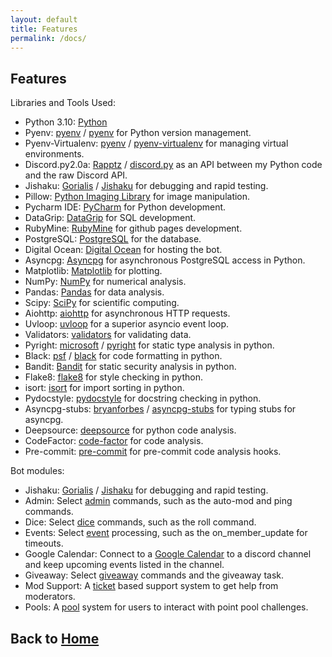 ```yaml
---
layout: default
title: Features
permalink: /docs/
---
```


## Features

Libraries and Tools Used:

 - Python 3.10: [Python](https://www.python.org/)
 - Pyenv: [pyenv](https://github.com/pyenv) / [pyenv](https://github.com/pyenv/pyenv) for Python version management.
 - Pyenv-Virtualenv: [pyenv](https://github.com/pyenv) / [pyenv-virtualenv](https://github.com/pyenv/pyenv-virtualenv) for managing virtual environments.
 - Discord.py2.0a: [Rapptz](https://github.com/Rapptz/) / [discord.py](https://github.com/Rapptz/discord.py) as an API between my Python code and the raw Discord API.
 - Jishaku: [Gorialis](https://github.com/Gorialis) / [Jishaku](https://github.com/Gorialis/Jishaku) for debugging and rapid testing.
 - Pillow: [Python Imaging Library](https://pillow.readthedocs.io/en/stable/) for image manipulation.
 - Pycharm IDE: [PyCharm](https://www.jetbrains.com/pycharm/) for Python development.
 - DataGrip: [DataGrip](https://www.jetbrains.com/datagrip/) for SQL development.
 - RubyMine: [RubyMine](https://www.jetbrains.com/ruby/) for github pages development.
 - PostgreSQL: [PostgreSQL](https://www.postgresql.org/) for the database.
 - Digital Ocean: [Digital Ocean](https://www.digitalocean.com/) for hosting the bot.
 - Asyncpg: [Asyncpg](https://magicstack.github.io/asyncpg/current/) for asynchronous PostgreSQL access in Python.
 - Matplotlib: [Matplotlib](https://matplotlib.org/) for plotting.
 - NumPy: [NumPy](https://numpy.org/) for numerical analysis.
 - Pandas: [Pandas](https://pandas.pydata.org/) for data analysis.
 - Scipy: [SciPy](https://www.scipy.org/) for scientific computing.
 - Aiohttp: [aiohttp](https://aiohttp.readthedocs.io/en/stable/) for asynchronous HTTP requests.
 - Uvloop: [uvloop](https://uvloop.readthedocs.io/) for a superior asyncio event loop.
 - Validators: [validators](https://validators.readthedocs.io/en/latest/) for validating data.
 - Pyright: [microsoft](https://github.com/Microsoft) / [pyright](https://github.com/Microsoft/pyright) for static type analysis in python.
 - Black: [psf](https://github.com/psf) / [black](https://github.com/psf/black) for code formatting in python.
 - Bandit: [Bandit](https://bandit.readthedocs.io/en/latest/) for static security analysis in python.
 - Flake8: [flake8](https://flake8.pycqa.org/) for style checking in python.
 - isort: [isort](https://pycqa.github.io/isort/) for import sorting in python.
 - Pydocstyle: [pydocstyle](https://pydocstyle.readthedocs.io/en/latest/) for docstring checking in python.
 - Asyncpg-stubs: [bryanforbes](https://github.com/bryanforbes) / [asyncpg-stubs](https://github.com/bryanforbes/asyncpg-stubs) for typing stubs for asyncpg.
 - Deepsource: [deepsource](https://deepsource.io/) for python code analysis.
 - CodeFactor: [code-factor](https://code-factor.com/) for code analysis.
 - Pre-commit: [pre-commit](https://pre-commit.com/) for pre-commit code analysis hooks.

Bot modules:

 - Jishaku: [Gorialis](https://github.com/Gorialis) / [Jishaku](https://github.com/Gorialis/Jishaku) for debugging and rapid testing.
 - Admin: Select [admin](./admin) commands, such as the auto-mod and ping commands.
 - Dice: Select [dice](./dice) commands, such as the roll command.
 - Events: Select [event](./events) processing, such as the on_member_update for timeouts.
 - Google Calendar: Connect to a [Google Calendar](./cal) to a discord channel and keep upcoming events listed in the channel.
 - Giveaway: Select [giveaway](./giveaway) commands and the giveaway task.
 - Mod Support: A [ticket](./tickets) based support system to get help from moderators.
 - Pools: A [pool](./pools) system for users to interact with point pool challenges.

## Back to [Home](../)
